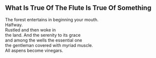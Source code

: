 What Is True Of The Flute Is True Of Something
----------------------------------------------
The forest entertains in beginning your mouth.  
Halfway.  
Rustled and then woke in  
the land. And the serenity to its grace  
and among the wells the essential one  
the gentleman covered with myriad muscle.  
All aspens become vinegars.  
